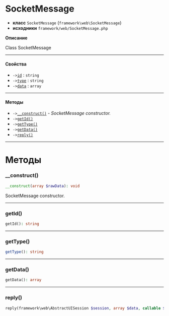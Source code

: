 # SocketMessage

- **класс** `SocketMessage` (`framework\web\SocketMessage`)
- **исходники** `framework/web/SocketMessage.php`

**Описание**

Class SocketMessage

---

#### Свойства

- `->`[`id`](#prop-id) : `string`
- `->`[`type`](#prop-type) : `string`
- `->`[`data`](#prop-data) : `array`

---

#### Методы

- `->`[`__construct()`](#method-__construct) - _SocketMessage constructor._
- `->`[`getId()`](#method-getid)
- `->`[`getType()`](#method-gettype)
- `->`[`getData()`](#method-getdata)
- `->`[`reply()`](#method-reply)

---
# Методы

<a name="method-__construct"></a>

### __construct()
```php
__construct(array $rawData): void
```
SocketMessage constructor.

---

<a name="method-getid"></a>

### getId()
```php
getId(): string
```

---

<a name="method-gettype"></a>

### getType()
```php
getType(): string
```

---

<a name="method-getdata"></a>

### getData()
```php
getData(): array
```

---

<a name="method-reply"></a>

### reply()
```php
reply(framework\web\AbstractUISession $session, array $data, callable $callback): void
```